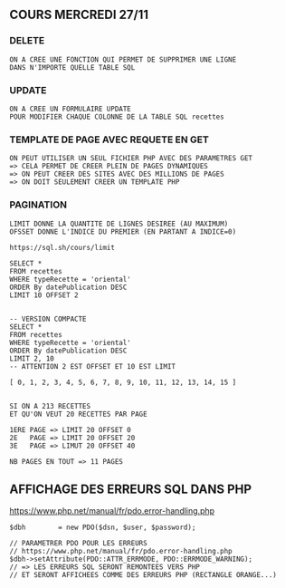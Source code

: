 ## COURS MERCREDI 27/11


### DELETE

    ON A CREE UNE FONCTION QUI PERMET DE SUPPRIMER UNE LIGNE 
    DANS N'IMPORTE QUELLE TABLE SQL

### UPDATE

    ON A CREE UN FORMULAIRE UPDATE 
    POUR MODIFIER CHAQUE COLONNE DE LA TABLE SQL recettes


### TEMPLATE DE PAGE AVEC REQUETE EN GET

    ON PEUT UTILISER UN SEUL FICHIER PHP AVEC DES PARAMETRES GET
    => CELA PERMET DE CREER PLEIN DE PAGES DYNAMIQUES
    => ON PEUT CREER DES SITES AVEC DES MILLIONS DE PAGES
    => ON DOIT SEULEMENT CREER UN TEMPLATE PHP

### PAGINATION

    LIMIT DONNE LA QUANTITE DE LIGNES DESIREE (AU MAXIMUM)
    OFSSET DONNE L'INDICE DU PREMIER (EN PARTANT A INDICE=0)

    https://sql.sh/cours/limit

    SELECT *
    FROM recettes
    WHERE typeRecette = 'oriental'
    ORDER By datePublication DESC
    LIMIT 10 OFFSET 2


    -- VERSION COMPACTE
    SELECT *
    FROM recettes
    WHERE typeRecette = 'oriental'
    ORDER By datePublication DESC
    LIMIT 2, 10
    -- ATTENTION 2 EST OFFSET ET 10 EST LIMIT

    [ 0, 1, 2, 3, 4, 5, 6, 7, 8, 9, 10, 11, 12, 13, 14, 15 ]


    SI ON A 213 RECETTES
    ET QU'ON VEUT 20 RECETTES PAR PAGE

    1ERE PAGE => LIMIT 20 OFFSET 0
    2E   PAGE => LIMIT 20 OFFSET 20
    3E   PAGE => LIMUT 20 OFFSET 40

    NB PAGES EN TOUT => 11 PAGES


## AFFICHAGE DES ERREURS SQL DANS PHP

https://www.php.net/manual/fr/pdo.error-handling.php

    $dbh        = new PDO($dsn, $user, $password);

    // PARAMETRER PDO POUR LES ERREURS
    // https://www.php.net/manual/fr/pdo.error-handling.php
    $dbh->setAttribute(PDO::ATTR_ERRMODE, PDO::ERRMODE_WARNING);
    // => LES ERREURS SQL SERONT REMONTEES VERS PHP
    // ET SERONT AFFICHEES COMME DES ERREURS PHP (RECTANGLE ORANGE...)

